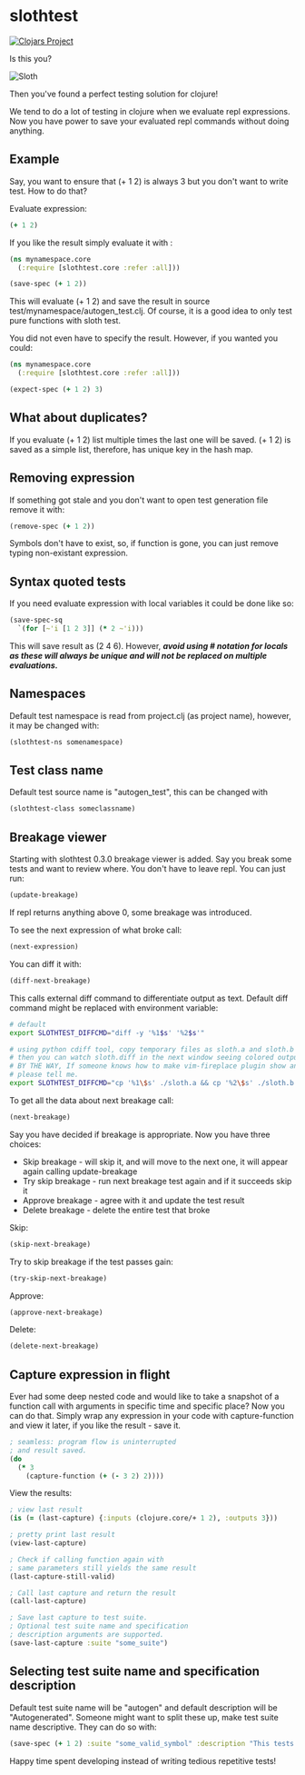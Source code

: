 # slothtest

[![Clojars Project](https://img.shields.io/clojars/v/slothtest.svg)](https://clojars.org/slothtest)

Is this you?

![Sloth](http://pmdvod.nationalgeographic.com/NG_Video/742/275/140715-baby-sloth-orphanage-rescue-vin_640x360_304699971673.jpg)

Then you've found a perfect testing solution for clojure!

We tend to do a lot of testing in clojure when we evaluate repl expressions.
Now you have power to save your evaluated repl commands without doing anything.

## Example

Say, you want to ensure that (+ 1 2) is always 3 but you don't want to write test. How to do that?

Evaluate expression:
```clojure
(+ 1 2)
```

If you like the result simply evaluate it with :

```clojure
(ns mynamespace.core
  (:require [slothtest.core :refer :all]))

(save-spec (+ 1 2))
```

This will evaluate (+ 1 2) and save the result in source
test/mynamespace/autogen_test.clj. Of course, it is a good idea
to only test pure functions with sloth test.

You did not even have to specify the result. However, if you
wanted you could:

```clojure
(ns mynamespace.core
  (:require [slothtest.core :refer :all]))

(expect-spec (+ 1 2) 3)
```

## What about duplicates?

If you evaluate (+ 1 2) list multiple times the last one will be saved.
(+ 1 2) is saved as a simple list, therefore, has unique key in the hash map.

## Removing expression

If something got stale and you don't want to open test generation file remove it with:

```clojure
(remove-spec (+ 1 2))
```

Symbols don't have to exist, so, if function is gone, you can just remove typing
non-existant expression.

## Syntax quoted tests

If you need evaluate expression with local variables it could be done like so:

```clojure
(save-spec-sq
  `(for [~'i [1 2 3]] (* 2 ~'i)))
```

This will save result as (2 4 6). However, ***avoid using # notation for
locals as these will always be unique and will not be replaced on multiple evaluations.***

## Namespaces

Default test namespace is read from project.clj (as project name),
however, it may be changed with:
```clojure
(slothtest-ns somenamespace)
```

## Test class name

Default test source name is "autogen_test", this
can be changed with
```clojure
(slothtest-class someclassname)
```

## Breakage viewer

Starting with slothtest 0.3.0 breakage viewer
is added. Say you break some tests and want
to review where. You don't have to leave repl.
You can just run:
```clojure
(update-breakage)
```

If repl returns anything above 0, some breakage was introduced.

To see the next expression of what broke call:
```clojure
(next-expression)
```

You can diff it with:
```clojure
(diff-next-breakage)
```

This calls external diff command to differentiate output as text.
Default diff command might be replaced with environment variable:
```sh
# default
export SLOTHTEST_DIFFCMD="diff -y '%1$s' '%2$s'"

# using python cdiff tool, copy temporary files as sloth.a and sloth.b and view it as colored diff
# then you can watch sloth.diff in the next window seeing colored output.
# BY THE WAY, If someone knows how to make vim-fireplace plugin show ansi-colored text in evaluation output
# please tell me.
export SLOTHTEST_DIFFCMD="cp '%1\$s' ./sloth.a && cp '%2\$s' ./sloth.b && diff -u '%1\$s' '%2\$s' | cdiff -c always -s -w 50 | tee ./sloth.diff"
```

To get all the data about next breakage call:
```clojure
(next-breakage)
```

Say you have decided if breakage is appropriate. Now you have three choices:
- Skip breakage - will skip it, and will move to the next one, it will appear again calling update-breakage
- Try skip breakage - run next breakage test again and if it succeeds skip it
- Approve breakage - agree with it and update the test result
- Delete breakage - delete the entire test that broke

Skip:
```clojure
(skip-next-breakage)
```

Try to skip breakage if the test passes gain:
```clojure
(try-skip-next-breakage)
```

Approve:
```clojure
(approve-next-breakage)
```

Delete:
```clojure
(delete-next-breakage)
```

## Capture expression in flight

Ever had some deep nested code and would like to take a snapshot
of a function call with arguments in specific time and specific place?
Now you can do that. Simply wrap any expression in your code with
capture-function and view it later, if you like the result - save it.

```clojure
; seamless: program flow is uninterrupted
; and result saved.
(do
  (* 3
    (capture-function (+ (- 3 2) 2))))
```

View the results:
```clojure
; view last result
(is (= (last-capture) {:inputs (clojure.core/+ 1 2), :outputs 3}))

; pretty print last result
(view-last-capture)

; Check if calling function again with
; same parameters still yields the same result
(last-capture-still-valid)

; Call last capture and return the result
(call-last-capture)

; Save last capture to test suite.
; Optional test suite name and specification
; description arguments are supported.
(save-last-capture :suite "some_suite")
```

## Selecting test suite name and specification description

Default test suite name will be "autogen" and default description
will be "Autogenerated". Someone might want to split these up,
make test suite name descriptive. They can do so with:
```clojure
(save-spec (+ 1 2) :suite "some_valid_symbol" :description "This tests basic arithmetic")
```

Happy time spent developing instead of writing tedious repetitive tests!
